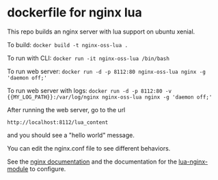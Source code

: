 # dockerfile for nginx lua

This repo builds an nginx server with lua support on ubuntu xenial.

To build:
`docker build -t nginx-oss-lua .`

To run with CLI:
`docker run -it nginx-oss-lua /bin/bash`

To run web server:
`docker run -d -p 8112:80 nginx-oss-lua nginx -g 'daemon off;'`

To run web server with logs:
`docker run -d -p 8112:80 -v {{MY_LOG_PATH}}:/var/log/nginx nginx-oss-lua nginx -g 'daemon off;'`

After running the web server, go to the url

`http://localhost:8112/lua_content`

and you should see a "hello world" message.

You can edit the nginx.conf file to see different behaviors.

See the [nginx documentation](http://nginx.org/en/docs/beginners_guide.html) and the documentation for the [lua-nginx-module](https://github.com/openresty/lua-nginx-module) to configure.